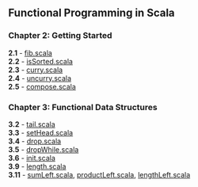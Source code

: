 ## Functional Programming in Scala
### Chapter 2: Getting Started
**2.1** - [fib.scala](ch2/fib.scala)<br>
**2.2** - [isSorted.scala](ch2/isSorted.scala)<br>
**2.3** - [curry.scala](ch2/curry.scala)<br>
**2.4** - [uncurry.scala](ch2/uncurry.scala)<br>
**2.5** - [compose.scala](ch2/compose.scala)<br>

### Chapter 3: Functional Data Structures
**3.2** - [tail.scala](ch3/tail.scala)<br>
**3.3** - [setHead.scala](ch3/setHead.scala)<br>
**3.4** - [drop.scala](ch3/drop.scala)<br>
**3.5** - [dropWhile.scala](ch3/dropWhile.scala)<br>
**3.6** - [init.scala](ch3/init.scala)<br>
**3.9** - [length.scala](ch3/length.scala)<br>
**3.11** - [sumLeft.scala](ch3/sumLeft.scala), [productLeft.scala](ch3/productLeft.scala), [lengthLeft.scala](ch3/lengthLeft.scala)<br>
